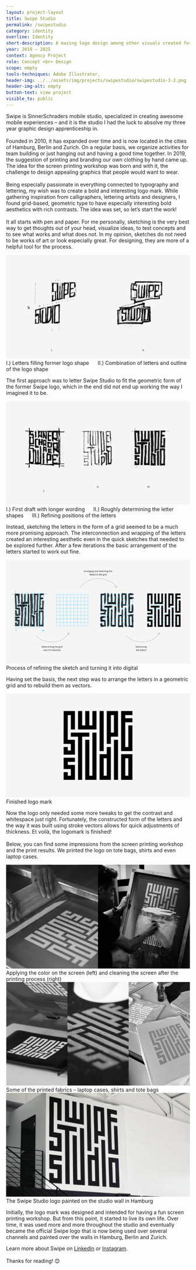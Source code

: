 ```yaml
---
layout: project-layout
title: Swipe Studio
permalink: /swipestudio
category: identity
overline: Identity
short-description: A mazing logo design among other visuals created for different occasions. Over the years, I’ve created various visuals for Swipe Studio, ranging from social media graphics to event assets. Among them is a characteristic logo design that captures the studio’s energy in a clear, typographic approach.
year: 2019 – 2025
context: Agency Project
role: Concept <br> Design
scope: empty
tools-techniques: Adobe Illustrator, 
header-img: ../../assets/img/projects/swipestudio/swipestudio-3-2.png
header-img-alt: empty
button-text: view project
visible_to: public
---
```



 <!-- <h3 class="article-headline">A mazing design studio</h3> -->
 <p class="body-regular">
 Swipe is SinnerSchraders mobile studio, specialized in creating awesome mobile experiences – and it is the studio I had the luck to absolve my three year graphic design apprenticeship in. 
 <br><br>
 Founded in 2010, it has expanded over time and is now located in the cities of Hamburg, Berlin and Zurich. On a regular basis, we organize activities for team building or just hanging out and having a good time together. In 2019, the suggestion of printing and branding our own clothing by hand came up. The idea for the screen printing workshop was born and with it, the challenge to design appealing graphics that people would want to wear. 
 <br><br>
 Being especially passionate in everything connected to typography and lettering, my wish was to create a bold and interesting logo mark. While gathering inspiration from calligraphers, lettering artists and designers, I found grid-based, geometric type to have especially interesting bold aesthetics with rich contrasts. The idea was set, so let’s start the work! 
 <br><br>
 It all starts with pen and paper. For me personally, sketching is the very best way to get thoughts out of your head, visualize ideas, to test concepts and to see what works and what does not. In my opinion, sketches do not need to be works of art or look especially great. For designing, they are more of a helpful tool for the process.
 </p>
 
 <div class="additional-img project-slide">
 <div class="img-with-subline">
     <img src="assets/img/posts/swipe-studio/swipe-article-01.png" alt="first sketches on paper">
     <span class="additional-img-desc">I.) Letters filling former logo shape &nbsp;&nbsp;&nbsp;&nbsp; II.) Combination of letters and outline of the logo shape</span>
 </div>
 <p class="body-regular">
 The first approach was to letter Swipe Studio to fit the geometric form of the former Swipe logo, which in the end did not end up working the way I imagined it to be. 
 </p>
 </div>


 
 <div class="additional-img project-slide">
 <div class="img-with-subline">
     <img src="assets/img/posts/swipe-studio/swipe-article-02.png" alt="">
     <span class="additional-img-desc">I.) First draft with longer wording &nbsp;&nbsp;&nbsp;&nbsp; II.) Roughly determining the letter shapes &nbsp;&nbsp;&nbsp;&nbsp; III.) Refining positions of the letters </span>
 </div>
  <p class="body-regular">
 Instead, sketching the letters in the form of a grid seemed to be a much more promising approach. The interconnection and wrapping of the letters created an interesting aesthetic even in the quick sketches that needed to be explored further. After a few iterations the basic arrangement of the letters started to work out fine.
 </p>

 </div>
 

 <div class="additional-img project-slide">
 <div class="img-with-subline">
     <img src="assets/img/posts/swipe-studio/swipe-article-03.png" alt="">
     <span class="additional-img-desc"> Process of refining the sketch and turning it into digital</span>
 </div>
 <p class="body-regular">
 Having set the basis, the next step was to arrange the letters in a geometric grid and to rebuild them as vectors.
 </p>
 </div>
 
 
 <div class="additional-img project-slide">
 <div class="img-with-subline">
     <img src="assets/img/posts/swipe-studio/swipe-article-04.png" alt="">
     <span class="additional-img-desc">Finished logo mark </span>
 </div>
  <p class="body-regular">
 Now the logo only needed some more tweaks to get the contrast and whitespace just right. Fortunately, the constructed form of the letters and the way it was built using stroke vectors allows for quick adjustments of thickness. Et voilà, the logomark is finished!
 <br><br>
 Below, you can find some impressions from the screen printing workshop and the print results. We printed the logo on tote bags, shirts and even laptop cases.
 </p>
 </div>
 

 
 <div class="additional-img project-slide">
 <div class="img-with-subline">
     <img src="assets/img/posts/swipe-studio/swipe-article-05.png" alt="">
     <span class="additional-img-desc">Applying the color on the screen (left) and cleaning the screen after the printing process (right) </span>
 </div>
 </div>
 
 <div class="additional-img project-slide">
 <div class="img-with-subline">
     <img src="assets/img/posts/swipe-studio/swipe-article-06.png" alt="">
     <span class="additional-img-desc">Some of the printed fabrics – laptop cases, shirts and tote bags </span>
 </div>
 </div>
 
 <div class="additional-img project-slide">
    <div class="img-with-subline">
        <img src="assets/img/posts/swipe-studio/swipe-article-07.png" alt="">
        <span class="additional-img-desc">The Swipe Studio logo painted on the studio wall in Hamburg </span>
    </div>
    <p class="body-regular">
    Initially, the logo mark was designed and intended for having a fun screen printing workshop. But from this point, it started to live its own life. Over time, it was used more and more throughout the studio and eventually became the official Swipe logo that is now being used over several channels and painted over the walls in Hamburg, Berlin and Zurich.
    </p>
</div>

 
<p class="body-regular"> 
 Learn more about Swipe on 
 <a class="underline" href="https://www.linkedin.com/company/sinnerschrader-swipe-gmbh/" target="_blank">LinkedIn</a>
 or
 <a class="underline" href="https://www.instagram.com/swipestudio/" target="_blank">Instagram</a>.
 <br><br>
 Thanks for reading! 😊
 </p>





